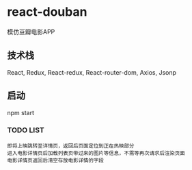 # react-douban
模仿豆瓣电影APP

## 技术栈
React, Redux, React-redux, React-router-dom, Axios, Jsonp

## 启动
npm start

### TODO LIST
    即将上映跳转至详情页，返回后页面定位到正在热映部分
    进入电影详情页后加载列表页带过来的图片等信息，不需等再次请求后渲染页面
    电影详情页返回后清空存放电影详情的字段

